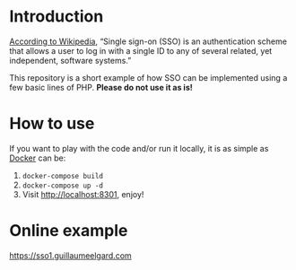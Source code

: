 # Introduction

[According to Wikipedia](https://en.wikipedia.org/wiki/Single_sign-on), “Single sign-on (SSO) is an authentication scheme that allows a user to log in with a single ID to any of several related, yet independent, software systems.”

This repository is a short example of how SSO can be implemented using a few basic lines of PHP. **Please do not use it as is!**

# How to use

If you want to play with the code and/or run it locally, it is as simple as [Docker](https://www.docker.com) can be:
1. `docker-compose build`
2. `docker-compose up -d`
3. Visit <http://localhost:8301>, enjoy!

# Online example

https://sso1.guillaumeelgard.com